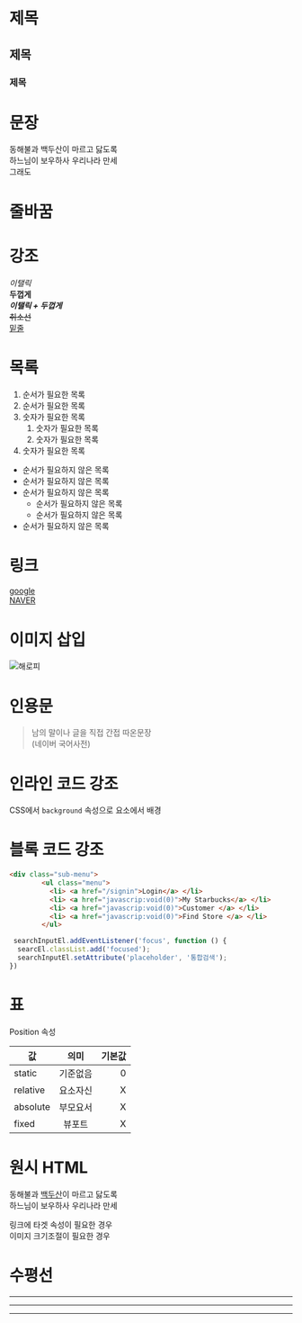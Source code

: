# 제목 
## 제목
### 제목 

# 문장
동해불과 백두산이 마르고 닳도록  
하느님이 보우하사 우리나라 만세<br/>
그래도 

# 줄바꿈

# 강조
 _이탤릭_  
 **두껍게**  
**_이탤릭 + 두껍게_**  
~~취소선~~  
<u>밑줄</u> 

# 목록 
1. 순서가 필요한 목록 
1. 순서가 필요한 목록
1. 숫자가 필요한 목록
    1. 숫자가 필요한 목록 
    1. 숫자가 필요한 목록 
1. 숫자가 필요한 목록 

- 순서가 필요하지 않은 목록
- 순서가 필요하지 않은 목록
- 순서가 필요하지 않은 목록
    - 순서가 필요하지 않은 목록
    - 순서가 필요하지 않은 목록
- 순서가 필요하지 않은 목록

# 링크 
[google](https://google.com)  
[NAVER](https://naver.com "naver로이동!")


# 이미지 삽입
![해로피](./images/badge3.jpg)  
  
    



# 인용문 
 > 남의 말이나 글을 직접 간접 따온문장   
 >(네이버 국어사전)


# 인라인 코드 강조

CSS에서 `background` 속성으로 요소에서 배경 

# 블록 코드 강조
``` html 
<div class="sub-menu">
        <ul class="menu">
          <li> <a href="/signin">Login</a> </li>
          <li> <a href="javascrip:void(0)">My Starbucks</a> </li>
          <li> <a href="javascrip:void(0)">Customer </a> </li>
          <li> <a href="javascrip:void(0)">Find Store </a> </li>
        </ul>
```
``` javascript 
 searchInputEl.addEventListener('focus', function () {
  searcEl.classList.add('focused');
  searchInputEl.setAttribute('placeholder', '통합검색');
})
```

# 표 

Position 속성 

값 | 의미 | 기본값 
--|:--:|--:|  
static | 기준없음 | 0 
relative | 요소자신 | X
absolute | 부모요서 | X
fixed | 뷰포트 | X

# 원시 HTML 

동해불과 <u>백두산</u>이 마르고 닳도록<br/>
하느님이 보우하사 우리나라 만세

링크에 타겟 속성이 필요한 경우   
이미지 크기조절이 필요한 경우

# 수평선 

---

*** 
___


